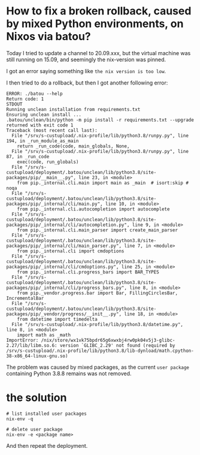 # How to fix a broken rollback, caused by mixed Python environments, on Nixos via batou?

Today I tried to update a channel to 20.09.xxx, but the virtual machine was still running on 15.09, and seemingly the nix-version was pinned.

I got an error saying something like `the nix version is too low`.

I then tried to do a rollback, but then I got another following error:

```
ERROR: ./batou --help
Return code: 1
STDOUT
Running unclean installation from requirements.txt
Ensuring unclean install ...
.batou/unclean/bin/python -m pip install -r requirements.txt --upgrade returned with exit code 1
Traceback (most recent call last):
  File "/srv/s-custupload/.nix-profile/lib/python3.8/runpy.py", line 194, in _run_module_as_main
    return _run_code(code, main_globals, None,
  File "/srv/s-custupload/.nix-profile/lib/python3.8/runpy.py", line 87, in _run_code
    exec(code, run_globals)
  File "/srv/s-custupload/deployment/.batou/unclean/lib/python3.8/site-packages/pip/__main__.py", line 23, in <module>
    from pip._internal.cli.main import main as _main  # isort:skip # noqa
  File "/srv/s-custupload/deployment/.batou/unclean/lib/python3.8/site-packages/pip/_internal/cli/main.py", line 10, in <module>
    from pip._internal.cli.autocompletion import autocomplete
  File "/srv/s-custupload/deployment/.batou/unclean/lib/python3.8/site-packages/pip/_internal/cli/autocompletion.py", line 9, in <module>
    from pip._internal.cli.main_parser import create_main_parser
  File "/srv/s-custupload/deployment/.batou/unclean/lib/python3.8/site-packages/pip/_internal/cli/main_parser.py", line 7, in <module>
    from pip._internal.cli import cmdoptions
  File "/srv/s-custupload/deployment/.batou/unclean/lib/python3.8/site-packages/pip/_internal/cli/cmdoptions.py", line 25, in <module>
    from pip._internal.cli.progress_bars import BAR_TYPES
  File "/srv/s-custupload/deployment/.batou/unclean/lib/python3.8/site-packages/pip/_internal/cli/progress_bars.py", line 8, in <module>
    from pip._vendor.progress.bar import Bar, FillingCirclesBar, IncrementalBar
  File "/srv/s-custupload/deployment/.batou/unclean/lib/python3.8/site-packages/pip/_vendor/progress/__init__.py", line 18, in <module>
    from datetime import timedelta
  File "/srv/s-custupload/.nix-profile/lib/python3.8/datetime.py", line 8, in <module>
    import math as _math
ImportError: /nix/store/wx1vk75bpdr65g6xwxbj4rw0pk04v5j3-glibc-2.27/lib/libm.so.6: version `GLIBC_2.29' not found (required by /srv/s-custupload/.nix-profile/lib/python3.8/lib-dynload/math.cpython-38-x86_64-linux-gnu.so)
```

The problem was caused by mixed packages, as the current `user package` containing Python 3.8.8 remains was not removed.

# the solution

```
# list installed user packages
nix-env -q

# delete user package
nix-env -e <package name>
```

And then repeat the deployment.
